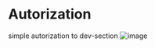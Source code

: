 # Autorization
simple autorization to dev-section
![image](https://user-images.githubusercontent.com/73894426/183262464-8249cfdf-21ac-4852-bf3b-00573cfa302b.png)
